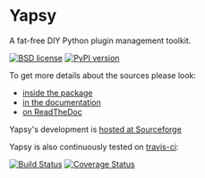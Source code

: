 Yapsy
=====

A fat-free DIY Python plugin management toolkit.

[![BSD license](http://img.shields.io/badge/license-BSD-green.png)](./package/LICENSE.txt)
[![PyPI version](http://img.shields.io/pypi/v/Yapsy.png)](https://pypi.python.org/pypi/yapsy)

To get more details about the sources please look: 
  * [inside the package](./package/README.txt)
  * [in the documentation](http://yapsy.sourceforge.net/)
  * [on ReadTheDoc](https://yapsy.readthedocs.org)


Yapsy's development is [hosted at Sourceforge](http://sourceforge.net/projects/yapsy/)

Yapsy is also continuously tested on [travis-ci](https://travis-ci.org): 

[![Build Status](https://travis-ci.org/tibonihoo/yapsy.png?branch=master)](https://travis-ci.org/tibonihoo/yapsy) 
[![Coverage Status](https://coveralls.io/repos/tibonihoo/yapsy/badge.png?branch=master)](https://coveralls.io/r/tibonihoo/yapsy?branch=master)




